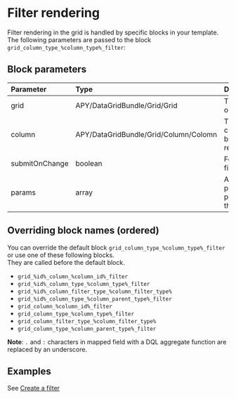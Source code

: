Filter rendering
================

Filter rendering in the grid is handled by specific blocks in your template.  
The following parameters are passed to the block `grid_column_type_%column_type%_filter`:

## Block parameters

|Parameter|Type|Description|
|:--|:--|:--|
|grid|APY/DataGridBundle/Grid/Grid|The grid object|
|column|APY/DataGridBundle/Grid/Column/Colomn|The column currently being rendered|
|submitOnChange|boolean|For select filters|
|params|array|Additional parameters passed to the grid|

## Overriding block names (ordered)

You can override the default block `grid_column_type_%column_type%_filter` or use one of these following blocks.  
They are called before the default block.

 * `grid_%id%_column_%column_id%_filter`
 * `grid_%id%_column_type_%column_type%_filter`
 * `grid_%id%_column_filter_type_%column_filter_type%`
 * `grid_%id%_column_type_%column_parent_type%_filter`
 * `grid_column_%column_id%_filter`
 * `grid_column_type_%column_type%_filter`
 * `grid_column_filter_type_%column_filter_type%`
 * `grid_column_type_%column_parent_type%_filter`

**Note**: `.` and `:` characters in mapped field with a DQL aggregate function are replaced by an underscore.

## Examples

See [Create a filter](../columns_configuration/filters/create_filter.md)
